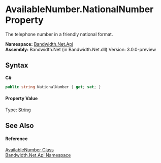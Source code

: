 ﻿# AvailableNumber.NationalNumber Property 
 

The telephone number in a friendly national format.

**Namespace:**&nbsp;<a href ="N_Bandwidth_Net_Api.md">Bandwidth.Net.Api</a><br />**Assembly:**&nbsp;Bandwidth.Net (in Bandwidth.Net.dll) Version: 3.0.0-preview

## Syntax

**C#**<br />
``` C#
public string NationalNumber { get; set; }
```


#### Property Value
Type: <a href="http://msdn2.microsoft.com/en-us/library/s1wwdcbf" target="_blank">String</a>

## See Also


#### Reference
<a href ="T_Bandwidth_Net_Api_AvailableNumber.md">AvailableNumber Class</a><br /><a href ="N_Bandwidth_Net_Api.md">Bandwidth.Net.Api Namespace</a><br />